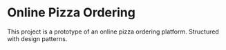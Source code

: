 # Online Pizza Ordering
This project is a prototype of an online pizza ordering platform.
Structured with design patterns.
